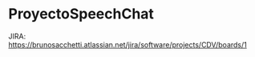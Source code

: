 # ProyectoSpeechChat
JIRA: https://brunosacchetti.atlassian.net/jira/software/projects/CDV/boards/1
